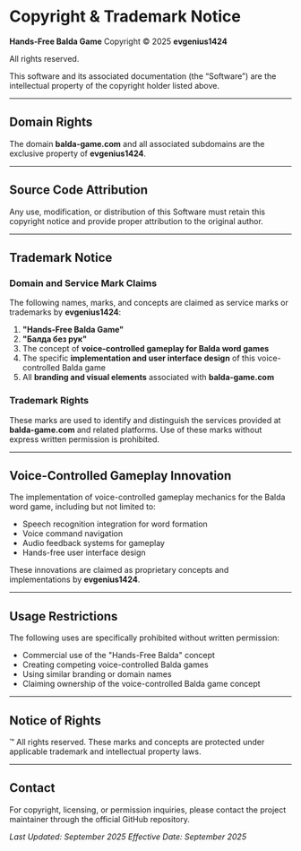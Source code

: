 # Copyright & Trademark Notice

**Hands-Free Balda Game**
Copyright © 2025 **evgenius1424**

All rights reserved.

This software and its associated documentation (the “Software”) are the intellectual property of the copyright holder listed above.

---

## Domain Rights
The domain **balda-game.com** and all associated subdomains are the exclusive property of **evgenius1424**.

---

## Source Code Attribution
Any use, modification, or distribution of this Software must retain this copyright notice and provide proper attribution to the original author.

---

## Trademark Notice

### Domain and Service Mark Claims
The following names, marks, and concepts are claimed as service marks or trademarks by **evgenius1424**:

1. **"Hands-Free Balda Game"**
2. **"Балда без рук"**
3. The concept of **voice-controlled gameplay for Balda word games**
4. The specific **implementation and user interface design** of this voice-controlled Balda game
5. All **branding and visual elements** associated with **balda-game.com**

### Trademark Rights
These marks are used to identify and distinguish the services provided at **balda-game.com** and related platforms.
Use of these marks without express written permission is prohibited.

---

## Voice-Controlled Gameplay Innovation
The implementation of voice-controlled gameplay mechanics for the Balda word game, including but not limited to:

- Speech recognition integration for word formation
- Voice command navigation
- Audio feedback systems for gameplay
- Hands-free user interface design

These innovations are claimed as proprietary concepts and implementations by **evgenius1424**.

---

## Usage Restrictions
The following uses are specifically prohibited without written permission:

- Commercial use of the "Hands-Free Balda" concept
- Creating competing voice-controlled Balda games
- Using similar branding or domain names
- Claiming ownership of the voice-controlled Balda game concept

---

## Notice of Rights
™ All rights reserved.
These marks and concepts are protected under applicable trademark and intellectual property laws.

---

## Contact
For copyright, licensing, or permission inquiries,
please contact the project maintainer through the official GitHub repository.

_Last Updated: September 2025_
_Effective Date: September 2025_
